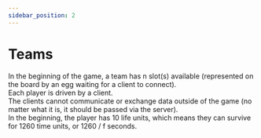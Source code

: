 ```yaml
---
sidebar_position: 2
---
```


# Teams

In the beginning of the game, a team has n slot(s) available (represented on the board by an egg waiting for a client to connect).  
Each player is driven by a client.  
The clients cannot communicate or exchange data outside of the game (no matter what it is, it should be passed via the server).  
In the beginning, the player has 10 life units, which means they can survive for 1260 time units, or 1260 / f seconds.
